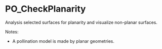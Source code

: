 # PO_CheckPlanarity

Analysis selected surfaces for planarity and visualize non-planar surfaces.

Notes:
- A pollination model is made by planar geometries.

